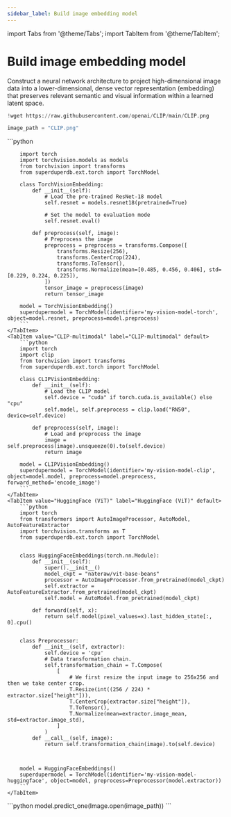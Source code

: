 ```yaml
---
sidebar_label: Build image embedding model
---
```

import Tabs from '@theme/Tabs';
import TabItem from '@theme/TabItem';

<!-- TABS -->
# Build image embedding model
Construct a neural network architecture to project high-dimensional image data into a lower-dimensional, dense vector representation
(embedding) that preserves relevant semantic and visual information within a learned latent space.

```python
!wget https://raw.githubusercontent.com/openai/CLIP/main/CLIP.png
```

```python
image_path = "CLIP.png"
```


<Tabs>
    <TabItem value="TorchVision" label="TorchVision" default>
        ```python
        
        import torch
        import torchvision.models as models
        from torchvision import transforms
        from superduperdb.ext.torch import TorchModel
        
        class TorchVisionEmbedding:
            def __init__(self):
                # Load the pre-trained ResNet-18 model
                self.resnet = models.resnet18(pretrained=True)
                
                # Set the model to evaluation mode
                self.resnet.eval()
                
            def preprocess(self, image):
                # Preprocess the image
                preprocess = preprocess = transforms.Compose([
                    transforms.Resize(256),
                    transforms.CenterCrop(224),
                    transforms.ToTensor(),
                    transforms.Normalize(mean=[0.485, 0.456, 0.406], std=[0.229, 0.224, 0.225]),
                ])
                tensor_image = preprocess(image)
                return tensor_image
                
        model = TorchVisionEmbedding()
        superdupermodel = TorchModel(identifier='my-vision-model-torch', object=model.resnet, preprocess=model.preprocess)        
        ```
    </TabItem>
    <TabItem value="CLIP-multimodal" label="CLIP-multimodal" default>
        ```python
        import torch
        import clip
        from torchvision import transforms
        from superduperdb.ext.torch import TorchModel
        
        class CLIPVisionEmbedding:
            def __init__(self):
                # Load the CLIP model
                self.device = "cuda" if torch.cuda.is_available() else "cpu"
                self.model, self.preprocess = clip.load("RN50", device=self.device)
                
            def preprocess(self, image):
                # Load and preprocess the image
                image = self.preprocess(image).unsqueeze(0).to(self.device)
                return image
                
        model = CLIPVisionEmbedding()
        superdupermodel = TorchModel(identifier='my-vision-model-clip', object=model.model, preprocess=model.preprocess, forward_method='encode_image')        
        ```
    </TabItem>
    <TabItem value="HuggingFace (ViT)" label="HuggingFace (ViT)" default>
        ```python
        import torch
        from transformers import AutoImageProcessor, AutoModel, AutoFeatureExtractor
        import torchvision.transforms as T
        from superduperdb.ext.torch import TorchModel
        
        
        class HuggingFaceEmbeddings(torch.nn.Module):
            def __init__(self):
                super().__init__()
                model_ckpt = "nateraw/vit-base-beans"
                processor = AutoImageProcessor.from_pretrained(model_ckpt)
                self.extractor = AutoFeatureExtractor.from_pretrained(model_ckpt)
                self.model = AutoModel.from_pretrained(model_ckpt)
        
            def forward(self, x):
                return self.model(pixel_values=x).last_hidden_state[:, 0].cpu()
                
                
        class Preprocessor:
            def __init__(self, extractor):
                self.device = 'cpu'
                # Data transformation chain.
                self.transformation_chain = T.Compose(
                    [
                        # We first resize the input image to 256x256 and then we take center crop.
                        T.Resize(int((256 / 224) * extractor.size["height"])),
                        T.CenterCrop(extractor.size["height"]),
                        T.ToTensor(),
                        T.Normalize(mean=extractor.image_mean, std=extractor.image_std),
                    ]
                )
            def __call__(self, image):
                return self.transformation_chain(image).to(self.device)
        
        
            
        model = HuggingFaceEmbeddings()
        superdupermodel = TorchModel(identifier='my-vision-model-huggingface', object=model, preprocess=Preprocessor(model.extractor))        
        ```
    </TabItem>
</Tabs>
```python
model.predict_one(Image.open(image_path))
```

